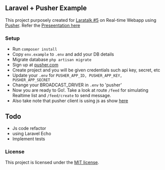 ## Laravel + Pusher Example

This project purposely created for [Laratalk #5](https://web.facebook.com/events/1813069609012345/) on Real-time Webapp using [Pusher](https://pusher.com). Refer the [Preseentation here](http://bit.ly/laratalks5-realtime-app)

### Setup
- Run `composer install`
- Copy `env.example` to `.env` and add your DB details
- Migrate database `php artisan migrate`
- Sign up at [pusher.com](https://pusher.com)
- Create project and you will be given credentials such api key, secret, etc
- Update your `.env` for `PUSHER_APP_ID, PUSHER_APP_KEY, PUSHER_APP_SECRET`
- Change your BROADCAST_DRIVER in `.env` to 'pusher'
- Now you are ready to Go!. Take a look at route `/feed` for simulating Realtime list and `/feed/create` to send message.
- Also take note that pusher client is using js as show [here](https://pusher.com/docs/javascript_quick_start)

## Todo
- Js code refactor
- using Laravel Echo
- Implement tests

### License
This project is licensed under the [MIT license](http://opensource.org/licenses/MIT).
